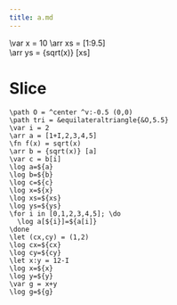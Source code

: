 ```yaml
---
title: a.md
---
```

\var x = 10
\arr xs = [1:9.5]          
\arr ys = {sqrt(x)} [xs]

# Slice

```img
\path O = ^center ^v:-0.5 (0,0)
\path tri = &equilateraltriangle{&O,5.5}
\var i = 2
\arr a = [1+I,2,3,4,5]   
\fn f(x) = sqrt(x)
\arr b = {sqrt(x)} [a]
\var c = b[i]
\log a=${a}
\log b=${b}
\log c=${c}
\log x=${x}
\log xs=${xs}
\log ys=${ys}
\for i in [0,1,2,3,4,5]; \do
  \log a[${i}]=${a[i]}
\done
\let (cx,cy) = (1,2)
\log cx=${cx}
\log cy=${cy}
\let x:y = 12-I
\log x=${x}
\log y=${y}
\var g = x+y
\log g=${g}
```


